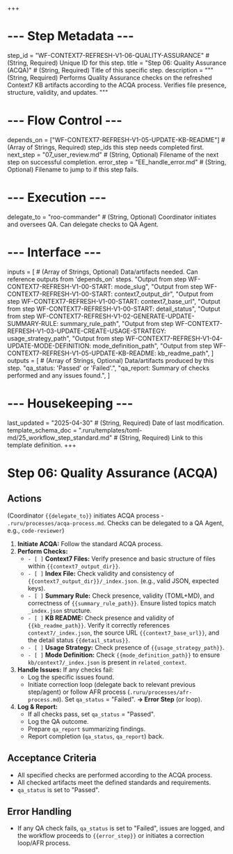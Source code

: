 +++
# --- Step Metadata ---
step_id = "WF-CONTEXT7-REFRESH-V1-06-QUALITY-ASSURANCE" # (String, Required) Unique ID for this step.
title = "Step 06: Quality Assurance (ACQA)" # (String, Required) Title of this specific step.
description = """
(String, Required) Performs Quality Assurance checks on the refreshed Context7 KB artifacts
according to the ACQA process. Verifies file presence, structure, validity, and updates.
"""

# --- Flow Control ---
depends_on = ["WF-CONTEXT7-REFRESH-V1-05-UPDATE-KB-README"] # (Array of Strings, Required) step_ids this step needs completed first.
next_step = "07_user_review.md" # (String, Optional) Filename of the next step on successful completion.
error_step = "EE_handle_error.md" # (String, Optional) Filename to jump to if this step fails.

# --- Execution ---
delegate_to = "roo-commander" # (String, Optional) Coordinator initiates and oversees QA. Can delegate checks to QA Agent.

# --- Interface ---
inputs = [ # (Array of Strings, Optional) Data/artifacts needed. Can reference outputs from 'depends_on' steps.
    "Output from step WF-CONTEXT7-REFRESH-V1-00-START: mode_slug",
    "Output from step WF-CONTEXT7-REFRESH-V1-00-START: context7_output_dir",
    "Output from step WF-CONTEXT7-REFRESH-V1-00-START: context7_base_url",
    "Output from step WF-CONTEXT7-REFRESH-V1-00-START: detail_status",
    "Output from step WF-CONTEXT7-REFRESH-V1-02-GENERATE-UPDATE-SUMMARY-RULE: summary_rule_path",
    "Output from step WF-CONTEXT7-REFRESH-V1-03-UPDATE-CREATE-USAGE-STRATEGY: usage_strategy_path",
    "Output from step WF-CONTEXT7-REFRESH-V1-04-UPDATE-MODE-DEFINITION: mode_definition_path",
    "Output from step WF-CONTEXT7-REFRESH-V1-05-UPDATE-KB-README: kb_readme_path",
]
outputs = [ # (Array of Strings, Optional) Data/artifacts produced by this step.
    "qa_status: 'Passed' or 'Failed'.",
    "qa_report: Summary of checks performed and any issues found.",
]

# --- Housekeeping ---
last_updated = "2025-04-30" # (String, Required) Date of last modification.
template_schema_doc = ".ruru/templates/toml-md/25_workflow_step_standard.md" # (String, Required) Link to this template definition.
+++

# Step 06: Quality Assurance (ACQA)

## Actions

(Coordinator `{{delegate_to}}` initiates ACQA process - `.ruru/processes/acqa-process.md`. Checks can be delegated to a QA Agent, e.g., `code-reviewer`)

1.  **Initiate ACQA:** Follow the standard ACQA process.
2.  **Perform Checks:**
    *   `- [ ]` **Context7 Files:** Verify presence and basic structure of files within `{{context7_output_dir}}`.
    *   `- [ ]` **Index File:** Check validity and consistency of `{{context7_output_dir}}/_index.json`. (e.g., valid JSON, expected keys).
    *   `- [ ]` **Summary Rule:** Check presence, validity (TOML+MD), and correctness of `{{summary_rule_path}}`. Ensure listed topics match `_index.json` structure.
    *   `- [ ]` **KB README:** Check presence and validity of `{{kb_readme_path}}`. Verify it correctly references `context7/_index.json`, the source URL `{{context7_base_url}}`, and the detail status `{{detail_status}}`.
    *   `- [ ]` **Usage Strategy:** Check presence of `{{usage_strategy_path}}`.
    *   `- [ ]` **Mode Definition:** Check `{{mode_definition_path}}` to ensure `kb/context7/_index.json` is present in `related_context`.
3.  **Handle Issues:** If any checks fail:
    *   Log the specific issues found.
    *   Initiate correction loop (delegate back to relevant previous step/agent) or follow AFR process (`.ruru/processes/afr-process.md`). Set `qa_status` = "Failed". **-> Error Step** (or loop).
4.  **Log & Report:**
    *   If all checks pass, set `qa_status` = "Passed".
    *   Log the QA outcome.
    *   Prepare `qa_report` summarizing findings.
    *   Report completion (`qa_status`, `qa_report`) back.

## Acceptance Criteria

*   All specified checks are performed according to the ACQA process.
*   All checked artifacts meet the defined standards and requirements.
*   `qa_status` is set to "Passed".

## Error Handling

*   If any QA check fails, `qa_status` is set to "Failed", issues are logged, and the workflow proceeds to `{{error_step}}` or initiates a correction loop/AFR process.